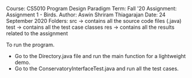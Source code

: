 Course:     CS5010 Program Design Paradigm 
Term:       Fall '20
Assignment: Assignment 1 - Birds.
Author:     Aswin Shriram Thiagarajan
Date:       24 September 2020
Folders:    src     -> contains all the source code files (.java)
            test    -> contains all the test case classes
            res     -> contains all the results related to the assignment

To run the program.
- Go to the Directory.java file and run the main function for a lightweight demo.
- Go to the ConservatoryInterfaceTest.java and run all the test cases.